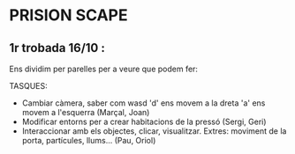 # PRISION SCAPE


## 1r trobada 16/10 :
Ens dividim per parelles per a veure que podem fer:

TASQUES:
  - Cambiar càmera, saber com wasd 'd' ens movem a la dreta 'a' ens movem a l'esquerra (Marçal, Joan)
  - Modificar entorns per a crear habitacions de la pressó (Sergi, Geri)
  - Interaccionar amb els objectes, clicar, visualitzar. Extres: moviment de la porta, partícules, llums... (Pau, Oriol)

